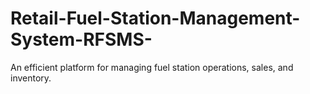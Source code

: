 # Retail-Fuel-Station-Management-System-RFSMS-
An efficient platform for managing fuel station operations, sales, and inventory.
